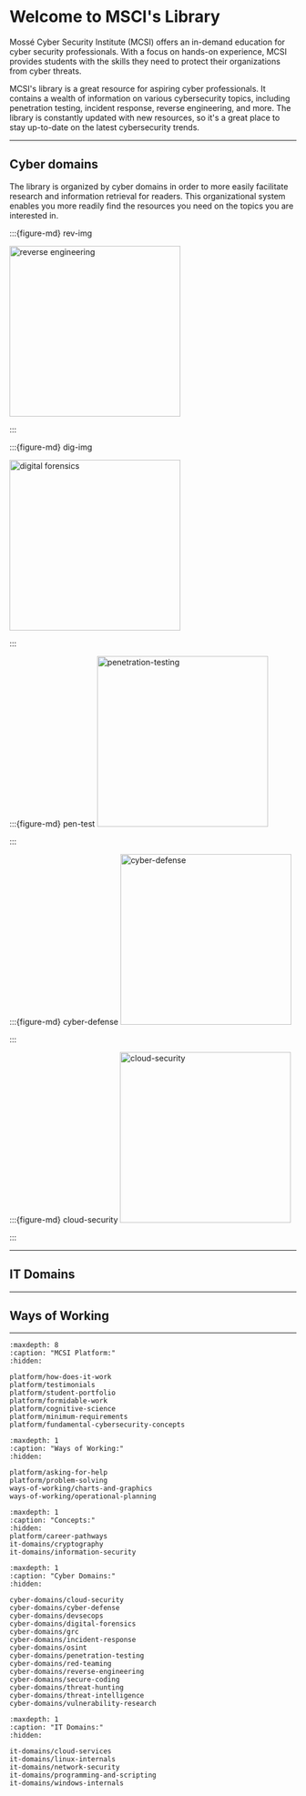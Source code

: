 # Welcome to MSCI's Library

Mossé Cyber Security Institute (MCSI) offers an in-demand education for cyber security professionals. With a focus on hands-on experience, MCSI provides students with the skills they need to protect their organizations from cyber threats.

MCSI's library is a great resource for aspiring cyber professionals. It contains a wealth of information on various cybersecurity topics, including penetration testing, incident response, reverse engineering, and more. The library is constantly updated with new resources, so it's a great place to stay up-to-date on the latest cybersecurity trends. 

<hr>

## Cyber domains

The library is organized by cyber domains in order to more easily facilitate research and information retrieval for readers. This organizational system enables you more readily find the resources you need on the topics you are interested in. 



:::{figure-md} rev-img


<img src="/images/open-graphs/reverse-engineering.png" alt="reverse engineering" width="300px">


[](reverse-engineering-landing-page)

:::



:::{figure-md} dig-img

<img src="/images/open-graphs/digital-forensics.png" alt="digital forensics" width="300px">

[](digital-forensics-main-page)

:::


:::{figure-md} pen-test
<img src="/images/open-graphs/penetration-testing.png" alt="penetration-testing" width="300px">

[](penetration-testing-main-page)
:::

:::{figure-md} cyber-defense
<img src="/images/open-graphs/cyber-defense.png" alt="cyber-defense" width="300px">

[](cyber-defense-main-page)
:::

:::{figure-md} cloud-security
<img src="/images/open-graphs/cloud-security.png" alt="cloud-security" width="300px">

[](cloud-security-main-page)
:::

<hr>

## IT Domains

<hr>

## Ways of Working

<hr>

```{toctree}
:maxdepth: 8
:caption: "MCSI Platform:"
:hidden:

platform/how-does-it-work
platform/testimonials
platform/student-portfolio
platform/formidable-work
platform/cognitive-science
platform/minimum-requirements
platform/fundamental-cybersecurity-concepts
```

```{toctree}
:maxdepth: 1
:caption: "Ways of Working:"
:hidden:

platform/asking-for-help
platform/problem-solving
ways-of-working/charts-and-graphics
ways-of-working/operational-planning
```

```{toctree}
:maxdepth: 1
:caption: "Concepts:"
:hidden:
platform/career-pathways
it-domains/cryptography
it-domains/information-security
```

```{toctree}
:maxdepth: 1
:caption: "Cyber Domains:"
:hidden:

cyber-domains/cloud-security
cyber-domains/cyber-defense
cyber-domains/devsecops
cyber-domains/digital-forensics
cyber-domains/grc
cyber-domains/incident-response
cyber-domains/osint
cyber-domains/penetration-testing
cyber-domains/red-teaming
cyber-domains/reverse-engineering
cyber-domains/secure-coding
cyber-domains/threat-hunting
cyber-domains/threat-intelligence
cyber-domains/vulnerability-research
```

```{toctree}
:maxdepth: 1
:caption: "IT Domains:"
:hidden:

it-domains/cloud-services
it-domains/linux-internals
it-domains/network-security
it-domains/programming-and-scripting
it-domains/windows-internals
```